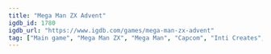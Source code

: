 ```yaml
---
title: "Mega Man ZX Advent"
igdb_id: 1780
igdb_url: "https://www.igdb.com/games/mega-man-zx-advent"
tag: ["Main game", "Mega Man ZX", "Mega Man", "Capcom", "Inti Creates", "Shooter", "Platform", "Adventure", "Single player", "Multiplayer", "Side view", "Action", "Science fiction"]
---
```

